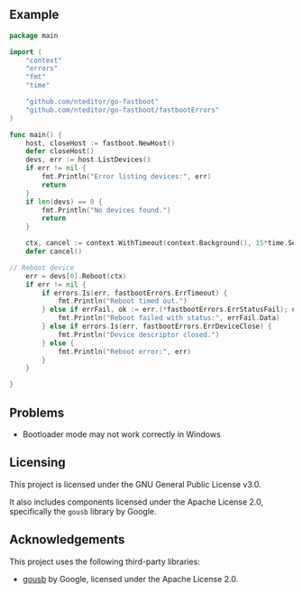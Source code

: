 ## Example

```go
package main

import (
	"context"
	"errors"
	"fmt"
	"time"

	"github.com/nteditor/go-fastboot"
	"github.com/nteditor/go-fastboot/fastbootErrors"
)

func main() {
	host, closeHost := fastboot.NewHost()
	defer closeHost()
	devs, err := host.ListDevices()
	if err != nil {
		fmt.Println("Error listing devices:", err)
		return
	}
	if len(devs) == 0 {
		fmt.Println("No devices found.")
		return
	}

	ctx, cancel := context.WithTimeout(context.Background(), 15*time.Second)
	defer cancel()

// Reboot device
	err = devs[0].Reboot(ctx)
	if err != nil {
		if errors.Is(err, fastbootErrors.ErrTimeout) {
			fmt.Println("Reboot timed out.")
		} else if errFail, ok := err.(*fastbootErrors.ErrStatusFail); ok {
			fmt.Println("Reboot failed with status:", errFail.Data)
		} else if errors.Is(err, fastbootErrors.ErrDeviceClose) {
			fmt.Println("Device descriptor closed.")
		} else {
			fmt.Println("Reboot error:", err)
		}
	}

}
```

## Problems

- Bootloader mode may not work correctly in Windows

## Licensing

This project is licensed under the GNU General Public License v3.0.

It also includes components licensed under the Apache License 2.0, specifically the `gousb` library by Google.

## Acknowledgements

This project uses the following third-party libraries:

- [gousb](https://github.com/google/gousb) by Google, licensed under the Apache License 2.0.

